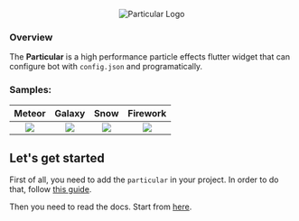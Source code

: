 <p align="center">
  <img src="https://github.com/manjav/particular/raw/main/repo_files/logo.png" alt="Particular Logo"/>
</p>

### Overview
The <b>Particular</b> is a high performance particle effects flutter widget that can configure  bot with `config.json` and programatically. 

### Samples:
|Meteor|Galaxy|Snow|Firework|
|:-:|:-:|:-:|:-:|
[![](https://github.com/manjav/particular/raw/main/repo_files/example_meteor.gif)](https://github.com/imaNNeo/fl_chart/blob/main/repo_files/documentations/line_chart.md#sample-1-source-code)|[![](https://github.com/manjav/particular/raw/main/repo_files/example_galaxy.gif)](https://github.com/imaNNeo/fl_chart/blob/main/repo_files/documentations/line_chart.md#sample-1-source-code)|[![](https://github.com/manjav/particular/raw/main/repo_files/example_snow.gif)](https://github.com/imaNNeo/fl_chart/blob/main/repo_files/documentations/line_chart.md#sample-1-source-code)|[![](https://github.com/manjav/particular/raw/main/repo_files/example_firework.gif)](https://github.com/imaNNeo/fl_chart/blob/main/repo_files/documentations/line_chart.md#sample-1-source-code)


## Let's get started
First of all, you need to add the `particular` in your project. In order to do that, follow [this guide](https://pub.dev/packages/particular/install).

Then you need to read the docs. Start from [here](https://github.com/manjav/particular/blob/main/repo_files/documentations/index.md).
